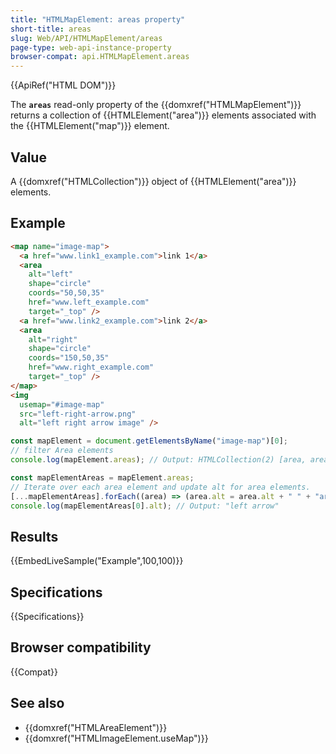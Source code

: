 ```yaml
---
title: "HTMLMapElement: areas property"
short-title: areas
slug: Web/API/HTMLMapElement/areas
page-type: web-api-instance-property
browser-compat: api.HTMLMapElement.areas
---
```


{{ApiRef("HTML DOM")}}

The **`areas`** read-only property of the {{domxref("HTMLMapElement")}} returns a collection of {{HTMLElement("area")}} elements associated with the {{HTMLElement("map")}} element.

## Value

A {{domxref("HTMLCollection")}} object of {{HTMLElement("area")}} elements.

## Example

```html
<map name="image-map">
  <a href="www.link1_example.com">link 1</a>
  <area
    alt="left"
    shape="circle"
    coords="50,50,35"
    href="www.left_example.com"
    target="_top" />
  <a href="www.link2_example.com">link 2</a>
  <area
    alt="right"
    shape="circle"
    coords="150,50,35"
    href="www.right_example.com"
    target="_top" />
</map>
<img
  usemap="#image-map"
  src="left-right-arrow.png"
  alt="left right arrow image" />
```

```js
const mapElement = document.getElementsByName("image-map")[0];
// filter Area elements
console.log(mapElement.areas); // Output: HTMLCollection(2) [area, area]

const mapElementAreas = mapElement.areas;
// Iterate over each area element and update alt for area elements.
[...mapElementAreas].forEach((area) => (area.alt = area.alt + " " + "arrow"));
console.log(mapElementAreas[0].alt); // Output: "left arrow"
```

## Results

{{EmbedLiveSample("Example",100,100)}}

## Specifications

{{Specifications}}

## Browser compatibility

{{Compat}}

## See also

- {{domxref("HTMLAreaElement")}}
- {{domxref("HTMLImageElement.useMap")}}
